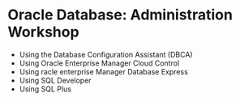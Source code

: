 # Oracle Database: Administration Workshop

* Using the Database Configuration Assistant (DBCA)
* Using Oracle Enterprise Manager Cloud Control
* Using racle enterprise Manager Database Express
* Using SQL Developer
* Using SQL Plus